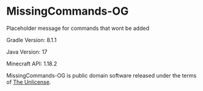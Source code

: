 # MissingCommands-OG

Placeholder message for commands that wont be added

Gradle Version: 8.1.1

Java Version: 17

Minecraft API: 1.18.2

MissingCommands-OG is public domain software released under the terms of [The Unlicense](https://github.com/true-og/Template-OG/blob/main/LICENSE).
